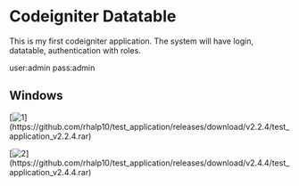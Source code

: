 # Codeigniter Datatable
 This is my first codeigniter application.  The system will have login, datatable, authentication with roles.
	
user:admin
pass:admin

## Windows
[![1](https://img.shields.io/badge/CodeIgniter3.1.7%20(Bootstrap4.rar)-test_application_v2.2.4_WithoutAjax-success?logo=windows&logoColor=00a1f1)](https://github.com/rhalp10/test_application/releases/download/v2.2.4/test_application_v2.2.4.rar)

[![2](https://img.shields.io/badge/CodeIgniter3.1.7%20(Bootstrap4.rar)-test_application_v2.4.4_WithAjax-green?logo=windows&logoColor=00a1f1)](https://github.com/rhalp10/test_application/releases/download/v2.4.4/test_application_v2.4.4.rar)
